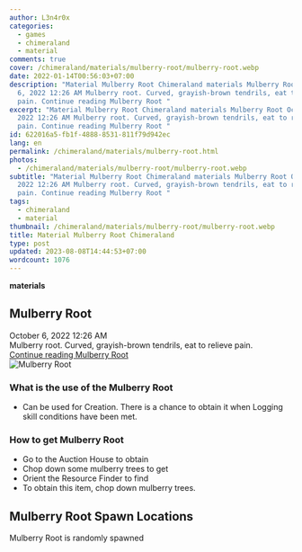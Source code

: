 ```yaml
---
author: L3n4r0x
categories:
  - games
  - chimeraland
  - material
comments: true
cover: /chimeraland/materials/mulberry-root/mulberry-root.webp
date: 2022-01-14T00:56:03+07:00
description: "Material Mulberry Root Chimeraland materials Mulberry Root October
  6, 2022 12:26 AM Mulberry root. Curved, grayish-brown tendrils, eat to relieve
  pain. Continue reading Mulberry Root "
excerpt: "Material Mulberry Root Chimeraland materials Mulberry Root October 6,
  2022 12:26 AM Mulberry root. Curved, grayish-brown tendrils, eat to relieve
  pain. Continue reading Mulberry Root "
id: 622016a5-fb1f-4888-8531-811f79d942ec
lang: en
permalink: /chimeraland/materials/mulberry-root.html
photos:
  - /chimeraland/materials/mulberry-root/mulberry-root.webp
subtitle: "Material Mulberry Root Chimeraland materials Mulberry Root October 6,
  2022 12:26 AM Mulberry root. Curved, grayish-brown tendrils, eat to relieve
  pain. Continue reading Mulberry Root "
tags:
  - chimeraland
  - material
thumbnail: /chimeraland/materials/mulberry-root/mulberry-root.webp
title: Material Mulberry Root Chimeraland
type: post
updated: 2023-08-08T14:44:53+07:00
wordcount: 1076
---
```


<link
  rel="stylesheet"
  href="https://rawcdn.githack.com/dimaslanjaka/Web-Manajemen/870a349/css/bootstrap-5-3-0-alpha3-wrapper.css"
/>
<section id="bootstrap-wrapper">
  <div data-bs-theme="dark">
    <div
      class="row g-0 border rounded overflow-hidden flex-md-row mb-4 shadow-sm position-relative bg-dark text-light"
    >
      <div class="col p-4 d-flex flex-column position-static">
        <strong class="d-inline-block mb-2 text-success">materials</strong>
        <h2 class="mb-0">Mulberry Root</h2>
        <div class="mb-1 text-muted">October 6, 2022 12:26 AM</div>
        <div class="mb-2 border p-1">
          Mulberry root. Curved, grayish-brown tendrils, eat to relieve pain.
        </div>
        <a
          href="/chimeraland/materials/mulberry-root.html"
          class="stretched-link d-none text-primary"
          >Continue reading Mulberry Root</a
        >
      </div>
      <div class="col-auto d-none d-md-block d-lg-block">
        <img
          src="https://www.webmanajemen.com/chimeraland/materials/mulberry-root/mulberry-root.webp"
          alt="Mulberry Root"
        />
      </div>
    </div>
    <div class="row">
      <div class="col-lg-6 col-12 mb-2">
        <div class="card">
          <div class="card-body">
            <h3 class="card-title">What is the use of the Mulberry Root</h3>
            <div class="card-text">
              <ul>
                <li>
                  Can be used for Creation. There is a chance to obtain it when
                  Logging skill conditions have been met.
                </li>
              </ul>
            </div>
          </div>
        </div>
      </div>
      <div class="col-lg-6 col-12 mb-2">
        <div class="card">
          <div class="card-body">
            <h3 class="card-title">How to get Mulberry Root</h3>
            <div class="card-text">
              <ul>
                <li>Go to the Auction House to obtain</li>
                <li>Chop down some mulberry trees to get</li>
                <li>Orient the Resource Finder to find</li>
                <li>To obtain this item, chop down mulberry trees.</li>
              </ul>
            </div>
          </div>
        </div>
      </div>
      <div class="col-12 mb-2">
        <h2>Mulberry Root Spawn Locations</h2>
        <p>Mulberry Root is randomly spawned</p>
      </div>
    </div>
  </div>
</section>
